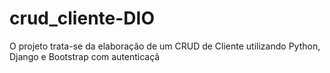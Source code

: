# crud_cliente-DIO
O projeto trata-se da elaboração de um CRUD de Cliente utilizando Python, Django e Bootstrap com autenticaçã
